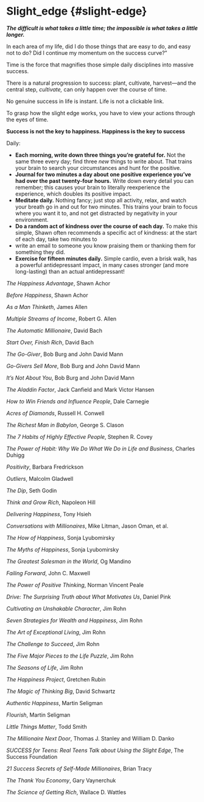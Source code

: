 # Slight_edge {#slight-edge}

**_The difficult is what takes a little time; the impossible is what takes a little longer._**

In each area of my life, did I do those things that are easy to do, and easy not to do? Did I continue my momentum on the success curve?”

Time is the force that magnifies those simple daily disciplines into massive success.

There is a natural progression to success: plant, cultivate, harvest—and the central step, _cultivate,_ can only happen over the course of time.

No genuine success in life is instant. Life is not a clickable link.

To grasp how the slight edge works, you have to view your actions through the eyes of time.

**Success is not the key to happiness. Happiness is the key to success**

Daily:

*   **Each morning, write down three things you’re grateful for.** Not the same three every day; find three _new_ things to write about. That trains your brain to search your circumstances and hunt for the positive.
*   **Journal for two minutes a day about one positive experience you’ve had over the past twenty-four hours.** Write down every detail you can remember; this causes your brain to literally reexperience the experience, which doubles its positive impact.
*   **Meditate daily.** Nothing fancy; just stop all activity, relax, and watch your breath go in and out for two minutes. This trains your brain to focus where you want it to, and not get distracted by negativity in your environment.
*   **Do a random act of kindness over the course of each day.** To make this simple, Shawn often recommends a specific act of kindness: at the start of each day, take two minutes to
*   write an email to someone you know praising them or thanking them for something they did.
*   **Exercise for fifteen minutes daily.** Simple cardio, even a brisk walk, has a powerful antidepressant impact, in many cases stronger (and more long-lasting) than an actual antidepressant!

_The Happiness Advantage_, Shawn Achor

_Before Happiness_, Shawn Achor

_As a Man Thinketh_, James Allen

_Multiple Streams of Income_, Robert G. Allen

_The Automatic Millionaire_, David Bach

_Start Over, Finish Rich_, David Bach

_The Go-Giver_, Bob Burg and John David Mann

_Go-Givers Sell More_, Bob Burg and John David Mann

_It’s Not About You_, Bob Burg and John David Mann

_The Aladdin Factor_, Jack Canfield and Mark Victor Hansen

_How to Win Friends and Influence People_, Dale Carnegie

_Acres of Diamonds_, Russell H. Conwell

_The Richest Man in Babylon_, George S. Clason

_The 7 Habits of Highly Effective People_, Stephen R. Covey

_The Power of Habit: Why We Do What We Do in Life and Business_, Charles Duhigg

_Positivity_, Barbara Fredrickson

_Outliers_, Malcolm Gladwell

_The Dip_, Seth Godin

_Think and Grow Rich_, Napoleon Hill

_Delivering Happiness_, Tony Hsieh

_Conversations with Millionaires_, Mike Litman, Jason Oman, et al.

_The How of Happiness_, Sonja Lyubomirsky

_The Myths of Happiness_, Sonja Lyubomirsky

_The Greatest Salesman in the World_, Og Mandino

_Failing Forward_, John C. Maxwell

_The Power of Positive Thinking_, Norman Vincent Peale

_Drive: The Surprising Truth about What Motivates Us_, Daniel Pink

_Cultivating an Unshakable Character_, Jim Rohn

_Seven Strategies for Wealth and Happiness_, Jim Rohn

_The Art of Exceptional Living_, Jim Rohn

_The Challenge to Succeed_, Jim Rohn

_The Five Major Pieces to the Life Puzzle_, Jim Rohn

_The Seasons of Life_, Jim Rohn

_The Happiness Project_, Gretchen Rubin

_The Magic of Thinking Big_, David Schwartz

_Authentic Happiness_, Martin Seligman

_Flourish_, Martin Seligman

_Little Things Matter_, Todd Smith

_The Millionaire Next Door_, Thomas J. Stanley and William D. Danko

_SUCCESS for Teens: Real Teens Talk about Using the Slight Edge_, The Success Foundation

_21 Success Secrets of Self-Made Millionaires_, Brian Tracy

_The Thank You Economy_, Gary Vaynerchuk

_The Science of Getting Rich_, Wallace D. Wattles